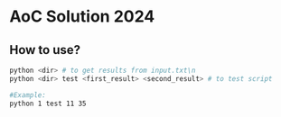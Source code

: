 # AoC Solution 2024

## How to use?

```bash
python <dir> # to get results from input.txt\n
python <dir> test <first_result> <second_result> # to test script

#Example:
python 1 test 11 35
```
